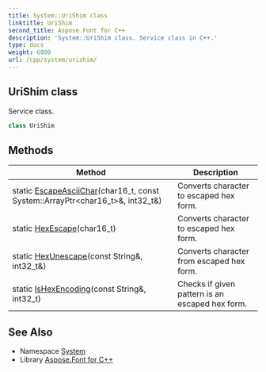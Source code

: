 ```yaml
---
title: System::UriShim class
linktitle: UriShim
second_title: Aspose.Font for C++
description: 'System::UriShim class. Service class in C++.'
type: docs
weight: 6800
url: /cpp/system/urishim/
---
```

## UriShim class


Service class.

```cpp
class UriShim
```

## Methods

| Method | Description |
| --- | --- |
| static [EscapeAsciiChar](./escapeasciichar/)(char16_t, const System::ArrayPtr\<char16_t\>\&, int32_t\&) | Converts character to escaped hex form. |
| static [HexEscape](./hexescape/)(char16_t) | Converts character to escaped hex form. |
| static [HexUnescape](./hexunescape/)(const String\&, int32_t\&) | Converts character from escaped hex form. |
| static [IsHexEncoding](./ishexencoding/)(const String\&, int32_t) | Checks if given pattern is an escaped hex form. |
## See Also

* Namespace [System](../)
* Library [Aspose.Font for C++](../../)

